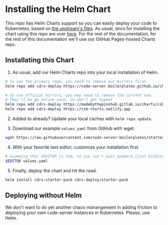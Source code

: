 # Installing the Helm Chart

This repo has Helm Charts support so you can easily deploy your code to Kubernetes, based on [the upstream's files](https://github.com/cdr/code-server/tree/main/ci/helm-chart).
As usual, docs for installing the chart using this repo are over [here](/charts/README.md).
For the rest of the documentation, for the rest of this documentation we'll use our GitHub Pages-hosted Charts repo.

## Installating this Chart

1. As usual, add our Helm Charts repo into your local installation of Helm.

```sh
# to use the primary repo, you need to remove our mirrors first.
helm repo add cdrs-deploy https://code-server-boilerplates.github.io/charts

# to use official mirrors, you may need to remove the current one.
# They'll be go online soon, so don't get hyped!
helm repo add cdrs-deploy https://madebythepinshub.gitlab.io/charts/csb
helm repo add cdrs-deploy https://csb-charts.netlify.app
```

2. Added to already? Update your local caches with `helm repo update`.

3. Download our example `values.yaml` from GitHub with wget.

```sh
wget https://raw.githubusercontent.com/code-server-boilerplates/starter-pack/main/charts/values.yaml
```

4. With your favorite text editor, customize your installation first.

```sh
# asumming that $EDITOR is Vim, so you can't exit anymore (just kidding)
$EDITOR values.yaml
```

5. Finally, deploy the chart and hit the road.

```sh
helm install cdrs-starter-pack cdrs-deploy/starter-pack
```

## Deploying without Helm

We don't want to do yet another chaos manangement in adding friction to deploying your own code-server instances in Kubernetes. Please, use Helm.
